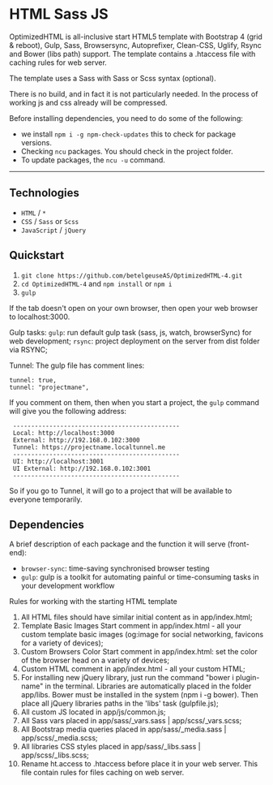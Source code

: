 # HTML Sass JS
OptimizedHTML is all-inclusive start HTML5 template with Bootstrap 4 (grid & reboot), Gulp, Sass, Browsersync, Autoprefixer, Clean-CSS, Uglify, Rsync and Bower (libs path) support. The template contains a .htaccess file with caching rules for web server.

The template uses a Sass with Sass or Scss syntax (optional).

There is no build, and in fact it is not particularly needed. In the process of working js and css already
will be compressed.

Before installing dependencies, you need to do some of the following:
* we install `npm i -g npm-check-updates` this to check for package versions.
* Checking `ncu` packages. You should check in the project folder.
* To update packages, the `ncu -u` command.

---

## Technologies
* `HTML` / `*`
* `CSS` / `Sass` or `Scss`
* `JavaScript` / `jQuery`

## Quickstart
1. `git clone https://github.com/betelgeuseAS/OptimizedHTML-4.git`
2. `cd OptimizedHTML-4` and `npm install` or `npm i`
3. `gulp`

If the tab doesn't open on your own browser, then open your web browser to localhost:3000.

Gulp tasks:
 `gulp`: run default gulp task (sass, js, watch, browserSync) for web development;
 `rsync`: project deployment on the server from dist folder via RSYNC;

Tunnel:
The gulp file has comment lines:
```
tunnel: true,
tunnel: "projectmane",
```
If you comment on them, then when you start a project, the `gulp` command will give you the following address:
```
 ----------------------------------------------
 Local: http://localhost:3000
 External: http://192.168.0.102:3000
 Tunnel: https://projectname.localtunnel.me
 ----------------------------------------------
 UI: http://localhost:3001
 UI External: http://192.168.0.102:3001
 ----------------------------------------------
 ```
 So if you go to Tunnel, it will go to a project that will be available to everyone temporarily.

## Dependencies
A brief description of each package and the function it will serve (front-end):
* `browser-sync`: time-saving synchronised browser testing
* `gulp`: gulp is a toolkit for automating painful or time-consuming tasks in your development workflow

Rules for working with the starting HTML template
1) All HTML files should have similar initial content as in app/index.html;
2) Template Basic Images Start comment in app/index.html - all your custom template basic images (og:image for social networking, favicons for a variety of devices);
3) Custom Browsers Color Start comment in app/index.html: set the color of the browser head on a variety of devices;
4) Custom HTML comment in app/index.html - all your custom HTML;
5) For installing new jQuery library, just run the command "bower i plugin-name" in the terminal. Libraries are automatically placed in the folder app/libs. Bower must be installed in the system (npm i -g bower). Then place all jQuery libraries paths in the 'libs' task (gulpfile.js);
6) All custom JS located in app/js/common.js;
7) All Sass vars placed in app/sass/_vars.sass | app/scss/_vars.scss;
8) All Bootstrap media queries placed in app/sass/_media.sass | app/scss/_media.scss;
9) All libraries CSS styles placed in app/sass/_libs.sass | app/scss/_libs.scss;
10) Rename ht.access to .htaccess before place it in your web server. This file contain rules for files caching on web server.
